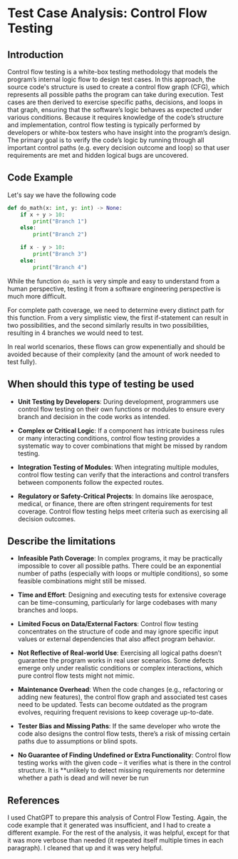 # Test Case Analysis: Control Flow Testing

## Introduction

Control flow testing is a white-box testing methodology that models the program’s internal logic flow to design test cases. In this approach, the source code's structure is used to create a control flow graph (CFG), which represents all possible paths the program can take during execution. Test cases are then derived to exercise specific paths, decisions, and loops in that graph, ensuring that the software’s logic behaves as expected under various conditions. Because it requires knowledge of the code’s structure and implementation, control flow testing is typically performed by developers or white-box testers who have insight into the program’s design. The primary goal is to verify the code’s logic by running through all important control paths (e.g. every decision outcome and loop) so that user requirements are met and hidden logical bugs are uncovered.

## Code Example

Let's say we have the following code

```Python
def do_math(x: int, y: int) -> None:
    if x + y > 10:
        print("Branch 1")
    else:
        print("Branch 2")

    if x - y > 10:
        print("Branch 3")
    else:
        print("Branch 4")
```

While the function `do_math` is very simple and easy to understand from a human perspective, testing it from a software engineering perspective is much more difficult. 

For complete path coverage, we need to determine every distinct path for this function. From a very simplistic view, the first if-statement can result in two possibilities, and the second similarly results in two possibilities, resulting in 4 branches we would need to test.

In real world scenarios, these flows can grow expenentially and should be avoided because of their complexity (and the amount of work needed to test fully).

## When should this type of testing be used

- __Unit Testing by Developers__: During development, programmers use control flow testing on their own functions or modules to ensure every branch and decision in the code works as intended.

- __Complex or Critical Logic__: If a component has intricate business rules or many interacting conditions, control flow testing provides a systematic way to cover combinations that might be missed by random testing.

- __Integration Testing of Modules__: When integrating multiple modules, control flow testing can verify that the interactions and control transfers between components follow the expected routes.

- __Regulatory or Safety-Critical Projects__: In domains like aerospace, medical, or finance, there are often stringent requirements for test coverage. Control flow testing helps meet criteria such as exercising all decision outcomes.

## Describe the limitations

- __Infeasible Path Coverage__: In complex programs, it may be practically impossible to cover all possible paths. There could be an exponential number of paths (especially with loops or multiple conditions), so some feasible combinations might still be missed.

- __Time and Effort__: Designing and executing tests for extensive coverage can be time-consuming, particularly for large codebases with many branches and loops.

- __Limited Focus on Data/External Factors__: Control flow testing concentrates on the structure of code and may ignore specific input values or external dependencies that also affect program behavior.

- __Not Reflective of Real-world Use__: Exercising all logical paths doesn’t guarantee the program works in real user scenarios. Some defects emerge only under realistic conditions or complex interactions, which pure control flow tests might not mimic.

- __Maintenance Overhead__: When the code changes (e.g., refactoring or adding new features), the control flow graph and associated test cases need to be updated. Tests can become outdated as the program evolves, requiring frequent revisions to keep coverage up-to-date.

- __Tester Bias and Missing Paths__: If the same developer who wrote the code also designs the control flow tests, there’s a risk of missing certain paths due to assumptions or blind spots.

- __No Guarantee of Finding Undefined or Extra Functionality__: Control flow testing works with the given code – it verifies what is there in the control structure. It is **unlikely to detect missing requirements nor determine whether a path is dead and will never be run

## References

I used ChatGPT to prepare this analysis of Control Flow Testing. Again, the code example that it generated was insufficient, and I had to create a different example. For the rest of the analysis, it was helpful, except for that it was more verbose than needed (it repeated itself multiple times in each paragraph). I cleaned that up and it was very helpful.